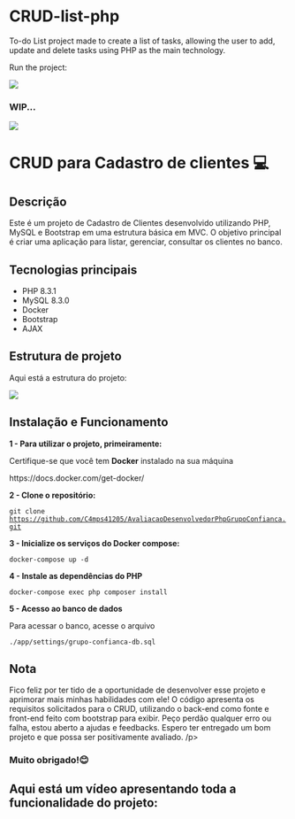 ﻿# CRUD-list-php

 <p> To-do List project made to create a list of tasks, allowing the user to add, update and delete tasks using PHP as the main technology.

 Run the project:
 </p>

 <p align="left">
<img loading="lazy" src="http://img.shields.io/static/v1?label=STATUS&message=IN%20DEVELOPMENT&color=GREEN&style=for-the-badge"/>
  

<h3> WIP...</h3>
<img src="https://github.com/lauradsc/next-project/assets/99484087/67185ea3-31ef-48ff-a90e-c101f175b38a">

</p>

<h1>CRUD para Cadastro de clientes 💻</h1>

<h2>Descrição</h2>
<p>Este é um projeto de Cadastro de Clientes desenvolvido utilizando PHP, MySQL e Bootstrap em uma estrutura básica em MVC. 
O objetivo principal é criar uma aplicação para listar, gerenciar, consultar os clientes no banco.</p>

<h2>Tecnologias principais</h2>

- PHP 8.3.1
- MySQL 8.3.0
- Docker
- Bootstrap
- AJAX

<h2>Estrutura de projeto</h2>
<p>Aqui está a estrutura do projeto:</p>
<img src="https://github.com/lauradsc/CRUD-list-php/assets/99484087/122f215e-84fc-4848-9418-62370a481cf0">

<h2>Instalação e Funcionamento</h2>

<b>1 - Para utilizar o projeto, primeiramente:</b>
<p>Certifique-se que você tem <b>Docker</b> instalado na sua máquina</p>
<p>https://docs.docker.com/get-docker/</p>

<b>2 - Clone o repositório: </b> <br>

<code>git clone https://github.com/C4mps41205/AvaliacaoDesenvolvedorPhpGrupoConfianca.git </code>

<b>3 - Inicialize os serviços do Docker compose: </b> <br>

<code>docker-compose up -d</code>

<b>4 - Instale as dependências do PHP</b>

<code>docker-compose exec php composer install</code>

<b>5 - Acesso ao banco de dados </b>

<p>Para acessar o banco, acesse o arquivo</p>

<code>./app/settings/grupo-confianca-db.sql</code>

<h2>Nota</h2>
<p>Fico feliz por ter tido de a oportunidade de desenvolver esse projeto e aprimorar mais minhas habilidades com ele! O código apresenta os requisitos solicitados para o CRUD, utilizando o back-end como fonte e front-end feito com bootstrap para exibir. Peço perdão qualquer erro ou falha, estou aberto a ajudas e feedbacks. Espero ter entregado um bom projeto e que possa ser positivamente avaliado. /p>

<h3>Muito obrigado!😊</h3>

<h2>Aqui está um vídeo apresentando toda a funcionalidade do projeto:</h2>












